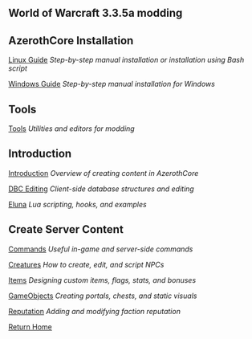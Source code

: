 ## World of Warcraft 3.3.5a modding

## AzerothCore Installation

[Linux Guide](Linux-Installation/linux-install.html) _Step-by-step manual installation or installation using Bash script_

[Windows Guide](docs/Windows-Installation/ReadMe.md) _Step-by-step manual installation for Windows_

## Tools

[Tools](docs/Tools/ReadMe.md) _Utilities and editors for modding_

## Introduction

[Introduction](docs/Introduction/ReadMe.md) _Overview of creating content in AzerothCore_

[DBC Editing](docs/DBC-Editing/ReadMe.md) _Client-side database structures and editing_

[Eluna](docs/Eluna/ReadMe.md) _Lua scripting, hooks, and examples_


## Create Server Content

[Commands](docs/Commands/ReadMe.md) _Useful in-game and server-side commands_

[Creatures](docs/Creatures/ReadMe.md) _How to create, edit, and script NPCs_

[Items](docs/Items/ReadMe.md) _Designing custom items, flags, stats, and bonuses_

[GameObjects](docs/GameObjects/ReadMe.md) _Creating portals, chests, and static visuals_

[Reputation](docs/Reputation/ReadMe.md) _Adding and modifying faction reputation_



[Return Home](index.html)